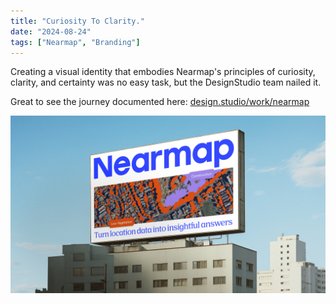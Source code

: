 ```yaml
---
title: "Curiosity To Clarity."
date: "2024-08-24"
tags: ["Nearmap", "Branding"]
---
```


Creating a visual identity that embodies Nearmap's principles of curiosity, clarity, and certainty was no easy task, but the DesignStudio team nailed it.

Great to see the journey documented here:
[design.studio/work/nearmap](https://www.design.studio/work/nearmap)

![Nearmap](note_images/nearmap.png)
